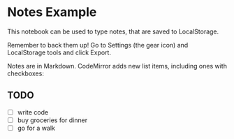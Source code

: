 # Notes Example

This notebook can be used to type notes, that are saved to LocalStorage.

Remember to back them up! Go to Settings (the gear icon) and LocalStorage tools and click Export.

Notes are in Markdown. CodeMirror adds new list items, including ones with checkboxes:

## TODO

- [ ] write code
- [ ] buy groceries for dinner
- [ ] go for a walk